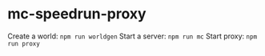 # mc-speedrun-proxy

Create a world: `npm run worldgen`
Start a server: `npm run mc`
Start proxy: `npm run proxy`